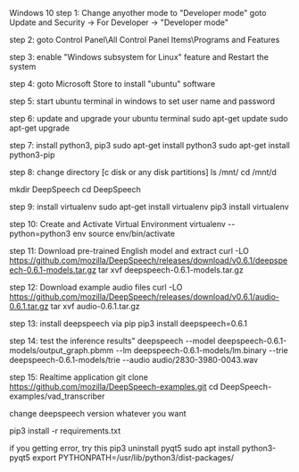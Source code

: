 Windows 10
step 1: Change anyother mode to "Developer mode"
goto Update and Security -> For Developer -> "Developer mode"

step 2:
goto 
Control Panel\All Control Panel Items\Programs and Features

step 3:
enable "Windows subsystem for Linux" feature and Restart the system

step 4:
goto Microsoft Store to install "ubuntu" software 

step 5:
start ubuntu terminal in windows to set user name and password

step 6: update and upgrade your ubuntu terminal
sudo apt-get update
sudo apt-get upgrade

step 7: install python3, pip3
sudo apt-get install python3
sudo apt-get install python3-pip

step 8: change directory [c disk or any disk partitions]
ls /mnt/
cd /mnt/d

mkdir DeepSpeech
cd DeepSpeech

step 9: install virtualenv
sudo apt-get install virtualenv
pip3 install virtualenv

step 10: Create and Activate Virtual Environment
virtualenv --python=python3 env
source env/bin/activate

step 11: Download pre-trained English model and extract
curl -LO https://github.com/mozilla/DeepSpeech/releases/download/v0.6.1/deepspeech-0.6.1-models.tar.gz
tar xvf deepspeech-0.6.1-models.tar.gz

step 12: Download example audio files
curl -LO https://github.com/mozilla/DeepSpeech/releases/download/v0.6.1/audio-0.6.1.tar.gz
tar xvf audio-0.6.1.tar.gz

step 13: install deepspeech via pip
pip3 install deepspeech=0.6.1 

step 14: test the inference results"
deepspeech --model deepspeech-0.6.1-models/output_graph.pbmm --lm deepspeech-0.6.1-models/lm.binary --trie deepspeech-0.6.1-models/trie --audio audio/2830-3980-0043.wav 

step 15: Realtime application
git clone https://github.com/mozilla/DeepSpeech-examples.git
cd DeepSpeech-examples/vad_transcriber

change deepspeech version whatever you want

pip3 install -r requirements.txt

if you getting error, try this
pip3 uninstall pyqt5
sudo apt install python3-pyqt5
export PYTHONPATH=/usr/lib/python3/dist-packages/
